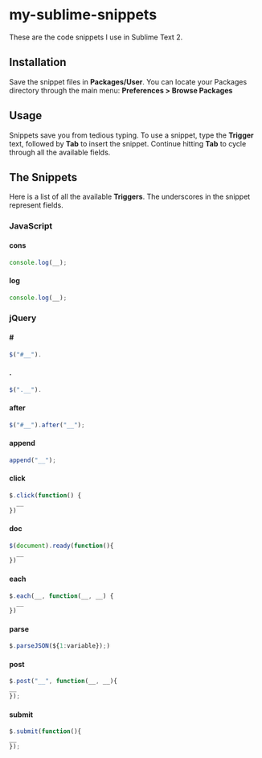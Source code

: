 my-sublime-snippets
===================

These are the code snippets I use in Sublime Text 2.

Installation
------------
Save the snippet files in **Packages/User**. You can locate your Packages directory through the main menu: **Preferences > Browse Packages**

Usage
-----
Snippets save you from tedious typing. To use a snippet, type the **Trigger** text, followed by **Tab** to insert the snippet. Continue hitting **Tab** to cycle through all the available fields.


The Snippets
------------
Here is a list of all the available **Triggers**. The underscores in the snippet represent fields.

### JavaScript

#### cons
```javascript
console.log(__);
```

#### log
```javascript
console.log(__);
```

### jQuery

#### &#35;
```javascript
$("#__").
```

#### .
```javascript
$(".__").
```

#### after 
```javascript
$("#__").after("__");
```

#### append 
```javascript
append("__");
```

#### click 
```javascript
$.click(function() {
  __
})
```

#### doc 
```javascript
$(document).ready(function(){
  __
})
```

#### each 
```javascript
$.each(__, function(__, __) {
  __
})
```

#### parse 
```javascript
$.parseJSON(${1:variable});)
```

#### post 
```javascript
$.post("__", function(__, __){
__
});
```

#### submit 
```javascript
$.submit(function(){
__
});
```
